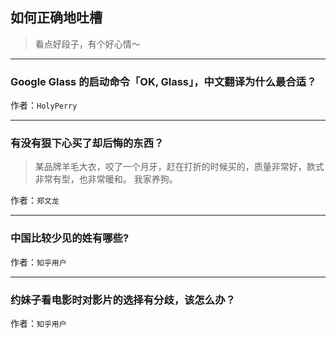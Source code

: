 ## 如何正确地吐槽

> 看点好段子，有个好心情～


 
---

### Google Glass 的启动命令「OK, Glass」，中文翻译为什么最合适？

> 


作者：`HolyPerry`

---

### 有没有狠下心买了却后悔的东西？

> 某品牌羊毛大衣，咬了一个月牙，赶在打折的时候买的，质量非常好，款式非常有型，也非常暖和。
> 我家养狗。


作者：`郑文龙`

---

### 中国比较少见的姓有哪些?

> 


作者：`知乎用户`

---

### 约妹子看电影时对影片的选择有分歧，该怎么办？

> 


作者：`知乎用户`